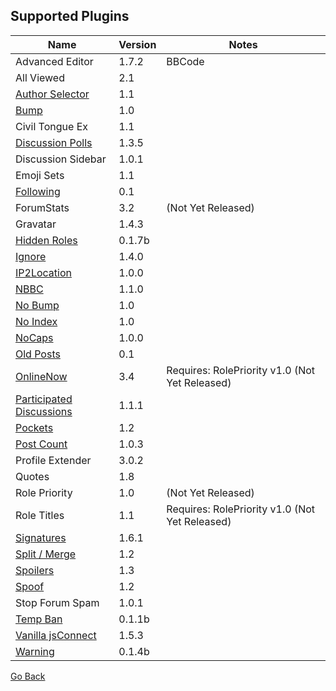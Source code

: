 ## Supported Plugins

| Name     | Version | Notes |
| -------- | ------- | ----- |
| Advanced Editor | 1.7.2 | BBCode |
| All Viewed | 2.1 |     |
| [Author Selector](https://vanillaforums.org/addon/authorselector-plugin) | 1.1 |    |
| [Bump](https://vanillaforums.org/addon/bump-plugin) | 1.0 |     |
| Civil Tongue Ex | 1.1 |  |
| [Discussion Polls](https://vanillaforums.org/addon/discussionpolls-plugin) | 1.3.5 |  |
| Discussion Sidebar | 1.0.1 |  |
| Emoji Sets | 1.1 |  |
| [Following](https://vanillaforums.org/addon/following-plugin) | 0.1 |  |
| ForumStats | 3.2 | (Not Yet Released) |
| Gravatar | 1.4.3 |  |
| [Hidden Roles](https://vanillaforums.org/addon/hiddenroles-plugin) | 0.1.7b |  |
| [Ignore](https://vanillaforums.org/addon/ignore-plugin) | 1.4.0 |  |
| [IP2Location](https://vanillaforums.org/addon/ip2location-plugin) | 1.0.0 |  |
| [NBBC](https://vanillaforums.org/addon/nbbc-plugin) | 1.1.0 |  |
| [No Bump](https://vanillaforums.org/addon/nobump-plugin) | 1.0 |  |
| [No Index](https://vanillaforums.org/addon/noindex-plugin) | 1.0 |  |
| [NoCaps](https://vanillaforums.org/addon/nocaps-plugin) | 1.0.0 |  |
| [Old Posts](https://vanillaforums.org/addon/oldposts-plugin) | 0.1 |  |
| [OnlineNow](https://vanillaforums.org/addon/onlinenow-plugin) | 3.4 | Requires: RolePriority v1.0 (Not Yet Released)|
| [Participated Discussions](https://vanillaforums.org/addon/participated-plugin) | 1.1.1 |  |
| [Pockets](https://vanillaforums.org/addon/pockets-plugin) | 1.2 |  |
| [Post Count](https://vanillaforums.org/addon/postcount-plugin) | 1.0.3 |  |
| Profile Extender | 3.0.2 |  |
| Quotes | 1.8 |  |
| Role Priority | 1.0 | (Not Yet Released) |
| Role Titles | 1.1 | Requires: RolePriority v1.0 (Not Yet Released) |
| [Signatures](https://vanillaforums.org/addon/signatures-plugin) | 1.6.1 |  |
| [Split / Merge](https://vanillaforums.org/addon/splitmergefe-plugin) | 1.2 |  |
| [Spoilers](https://vanillaforums.org/addon/spoilers-plugin) | 1.3 |  |
| [Spoof](https://vanillaforums.org/addon/spoof-plugin) | 1.2 |  |
| Stop Forum Spam | 1.0.1 |  |
| [Temp Ban](https://vanillaforums.org/addon/tempban-plugin) | 0.1.1b |  |
| [Vanilla jsConnect](https://vanillaforums.org/addon/jsconnect-plugin) | 1.5.3 |  |
| [Warning](https://vanillaforums.org/addon/warning-plugin) | 0.1.4b |  | |

[Go Back](./README.md)
